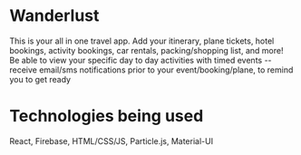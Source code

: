 # Wanderlust
This is your all in one travel app. Add your itinerary, plane tickets, hotel bookings, activity bookings, car rentals, packing/shopping list, and more! Be able to view your specific day to day activities with timed events -- receive email/sms notifications prior to your event/booking/plane, to remind you to get ready

# Technologies being used
React, Firebase, HTML/CSS/JS, Particle.js, Material-UI
